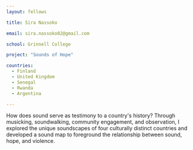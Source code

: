 ```yaml
---
layout: fellows

title: Sira Nassoko

email: sira.nassoko02@gmail.com

school: Grinnell College

project: "Sounds of Hope"

countries:
  - Finland
  - United Kingdom
  - Senegal
  - Rwanda
  - Argentina

---
```


How does sound serve as testimony to a country's history? Through musicking, soundwalking, community engagement, and observation, I explored the unique soundscapes of four culturally distinct countries and developed a sound map to foreground the relationship between sound, hope, and violence.
